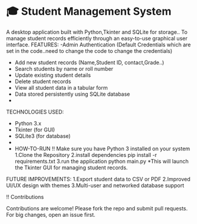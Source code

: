 
# 🎓 Student Management System
A desktop application built with Python,Tkinter and SQLite for storage.. To manage student records efficiently through an easy-to-use graphical user interface.
FEATURES:
-Admin Authentication (Default Credentials which are set in the code..need to change the code to change the credentials)
- Add new student records (Name,Student ID, contact,Grade..)
-  Search students by name or roll number
-  Update existing student details
-  Delete student records
-  View all student data in a tabular form
-  Data stored persistently using SQLite database
-  
TECHNOLOGIES USED:
- Python 3.x
- Tkinter (for GUI)
- SQLite3 (for database)
- 
- HOW-TO-RUN
!! Make sure you have Python 3 installed on your system
1.Clone the Repository
2.install dependencies
  pip install -r requirements.txt
3.run the application
  python main.py
*This will launch the Tkinter GUI for managing student records.

FUTURE IMPROVEMENTS:
1.Export student data to CSV or PDF
2.Improved UI/UX design with themes
3.Multi-user and networked database support

!! Contributions

Contributions are welcome! Please fork the repo and submit pull requests. For big changes, open an issue first.
